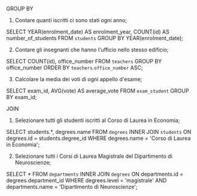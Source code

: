 GROUP BY

1. Contare quanti iscritti ci sono stati ogni anno;

SELECT YEAR(enrolment_date) AS enrolment_year, COUNT(id) AS number_of_students FROM `students` GROUP BY YEAR(enrolment_date);

2. Contare gli insegnanti che hanno l'ufficio nello stesso edificio;

SELECT COUNT(id), office_number FROM `teachers` GROUP BY office_number ORDER BY `teachers`.`office_number` ASC;

3. Calcolare la media dei voti di ogni appello d'esame;

SELECT exam_id, AVG(vote) AS average_vote FROM `exam_student` GROUP BY exam_id;


JOIN

1. Selezionare tutti gli studenti iscritti al Corso di Laurea in Economia;

SELECT students.*, degrees.name FROM `degrees` INNER JOIN `students` ON degrees.id = students.degree_id WHERE degrees.name = 'Corso di Laurea in Economia';

2. Selezionare tutti i Corsi di Laurea Magistrale del Dipartimento di
Neuroscienze;

SELECT * FROM `departments` INNER JOIN `degrees` ON departments.id = degrees.department_id WHERE degrees.level = 'magistrale' AND departments.name = 'Dipartimento di Neuroscienze';
